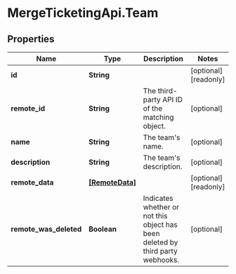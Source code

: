 # MergeTicketingApi.Team

## Properties

Name | Type | Description | Notes
------------ | ------------- | ------------- | -------------
**id** | **String** |  | [optional] [readonly] 
**remote_id** | **String** | The third-party API ID of the matching object. | [optional] 
**name** | **String** | The team&#39;s name. | [optional] 
**description** | **String** | The team&#39;s description. | [optional] 
**remote_data** | [**[RemoteData]**](RemoteData.md) |  | [optional] [readonly] 
**remote_was_deleted** | **Boolean** | Indicates whether or not this object has been deleted by third party webhooks. | [optional] 


